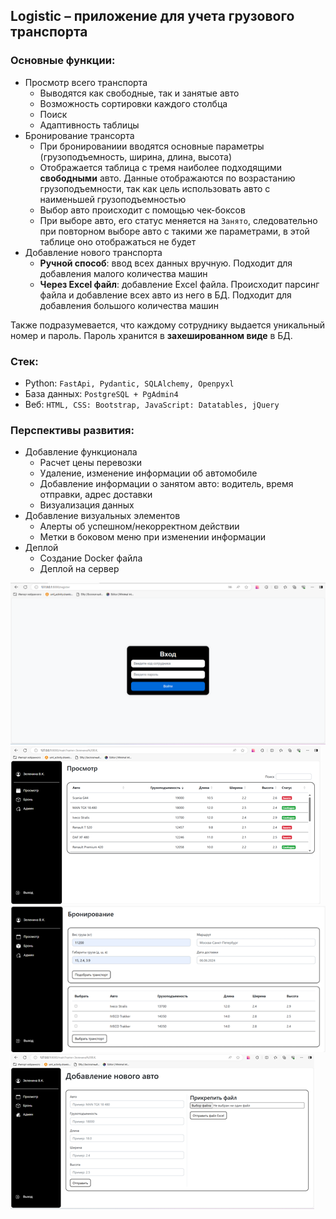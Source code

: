 ## Logistic – приложение для учета грузового транспорта

### Основные функции:
* Просмотр всего транспорта
  * Выводятся как свободные, так и занятые авто
  * Возможность сортировки каждого столбца
  * Поиск
  * Адаптивность таблицы
* Бронирование трансорта
  * При бронированиии вводятся основные параметры (грузоподъемность, ширина, длина, высота)
  * Отображается таблица с тремя наиболее подходящими **свободными** авто. Данные отображаются по возрастанию грузоподъемности, так как цель использовать авто с наименьшей грузоподъемностью
  * Выбор авто происходит с помощью чек-боксов
  * При выборе авто, его статус меняется на `Занято`, следовательно при повторном выборе авто с такими же параметрами, в этой таблице оно отображаться не будет
* Добавление нового транспорта
  * **Ручной способ**: ввод всех данных вручную. Подходит для добавления малого количества машин
  * **Через Excel файл**: добавление Excel файла. Происходит парсинг файла и добавление всех авто из него в БД. Подходит для добавления большого количества машин
 
Также подразумевается, что каждому сотруднику выдается уникальный номер и пароль. Пароль хранится в **захешированном виде** в БД.

### Стек:
* Python: `FastApi, Pydantic, SQLAlchemy, Openpyxl`
* База данных: `PostgreSQL + PgAdmin4`
* Веб: `HTML, CSS: Bootstrap, JavaScript: Datatables, jQuery`

### Перспективы развития:
* Добавление функционала
  * Расчет цены перевозки
  * Удаление, изменение информации об автомобиле
  * Добавление информации о занятом авто: водитель, время отправки, адрес доставки
  * Визуализация данных
* Добавление визуальных элементов
  * Алерты об успешном/некорректном действии
  * Метки в боковом меню при изменении информации
* Деплой
  * Создание Docker файла
  * Деплой на сервер

![Страница регистрации](/img/reg.png "Страница регистрации")
![Страница просмотра](/img/view.png "Страница просмотра")
![Страница бронирования](/img/booking.png "Страница бронирования")
![Страница добавления нового авто](/img/admin.png "Страница добавления нового авто")
